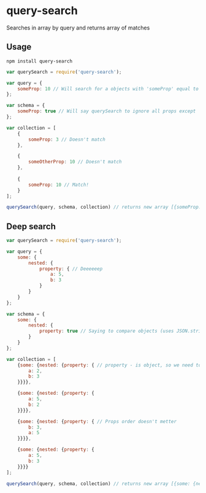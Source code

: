 # query-search
Searches in array by query and returns array of matches

## Usage

```npm install query-search```

```javascript
var querySearch = require('query-search');

var query = {
    someProp: 10 // Will search for a objects with 'someProp' equal to 10
};

var schema = {
    someProp: true // Will say querySearch to ignore all props except 'someProp'
};

var collection = [
    {
        someProp: 3 // Doesn't match
    },

    {
        someOtherProp: 10 // Doesn't match
    },
    
    {
        someProp: 10 // Match!
    }
];

querySearch(query, schema, collection) // returns new array [{someProp: 10}]
```

## Deep search

```javascript
var querySearch = require('query-search');

var query = {
    some: {
        nested: {
            property: { // Deeeeeep
                a: 5,
                b: 3
            }
        }
    }
};

var schema = {
    some: {
        nested: {
            property: true // Saying to compare objects (uses JSON.stringify with object-sort to compare)
        }
    }
};

var collection = [
    {some: {nested: {property: { // property - is object, so we need to compare it's values and not the refs
        a: 2,
        b: 3
    }}}},

    {some: {nested: {property: {
        a: 5,
        b: 2
    }}}},

    {some: {nested: {property: { // Props order doesn't metter
        b: 3,
        a: 5
    }}}},

    {some: {nested: {property: {
        a: 5,
        b: 3
    }}}}
];

querySearch(query, schema, collection) // returns new array [{some: {nested: {property: {b: 3, a: 5}}}}, {some: {nested: {property: {a: 5, b: 3}}}}]
```